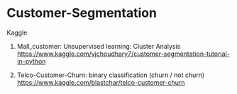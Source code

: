 # Customer-Segmentation
 Kaggle

1) Mall_customer: Unsupervised learning: Cluster Analysis
https://www.kaggle.com/vjchoudhary7/customer-segmentation-tutorial-in-python

2) Telco-Customer-Churn: binary classification (churn / not churn)
https://www.kaggle.com/blastchar/telco-customer-churn
